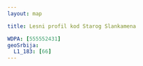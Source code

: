 ```yaml
---
layout: map

title: Lesni profil kod Starog Slankamena

WDPA: [555552431]
geoSrbija:
  L1_183: [66]
---
```


